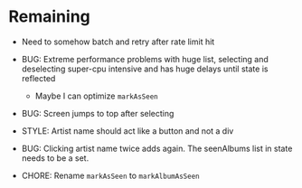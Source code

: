 # Remaining

* Need to somehow batch and retry after rate limit hit

* BUG: Extreme performance problems with huge list, selecting and deselecting  super-cpu intensive and has huge delays until state is reflected
    * Maybe I can optimize `markAsSeen`

* BUG: Screen jumps to top after selecting

* STYLE: Artist name should act like a button and not a div

* BUG: Clicking artist name twice adds again. The seenAlbums list in state needs to be a set.

* CHORE: Rename `markAsSeen` to `markAlbumAsSeen`

